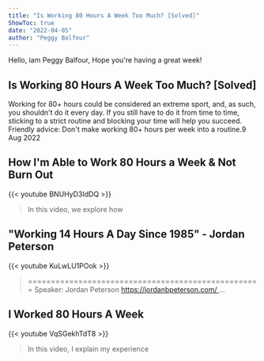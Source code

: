 ```yaml
---
title: "Is Working 80 Hours A Week Too Much? [Solved]"
ShowToc: true 
date: "2022-04-05"
author: "Peggy Balfour" 
---
```


Hello, iam Peggy Balfour, Hope you're having a great week!
## Is Working 80 Hours A Week Too Much? [Solved]
Working for 80+ hours could be considered an extreme sport, and, as such, you shouldn't do it every day. If you still have to do it from time to time, sticking to a strict routine and blocking your time will help you succeed. Friendly advice: Don't make working 80+ hours per week into a routine.9 Aug 2022

## How I'm Able to Work 80 Hours a Week & Not Burn Out
{{< youtube BNUHyD3IdDQ >}}
>In this video, we explore how 

## "Working 14 Hours A Day Since 1985" - Jordan Peterson
{{< youtube KuLwLU1POok >}}
>=================================================== Speaker: Jordan Peterson https://jordanbpeterson.com/ ...

## I Worked 80 Hours A Week
{{< youtube VqSGekhTdT8 >}}
>In this video, I explain my experience 


